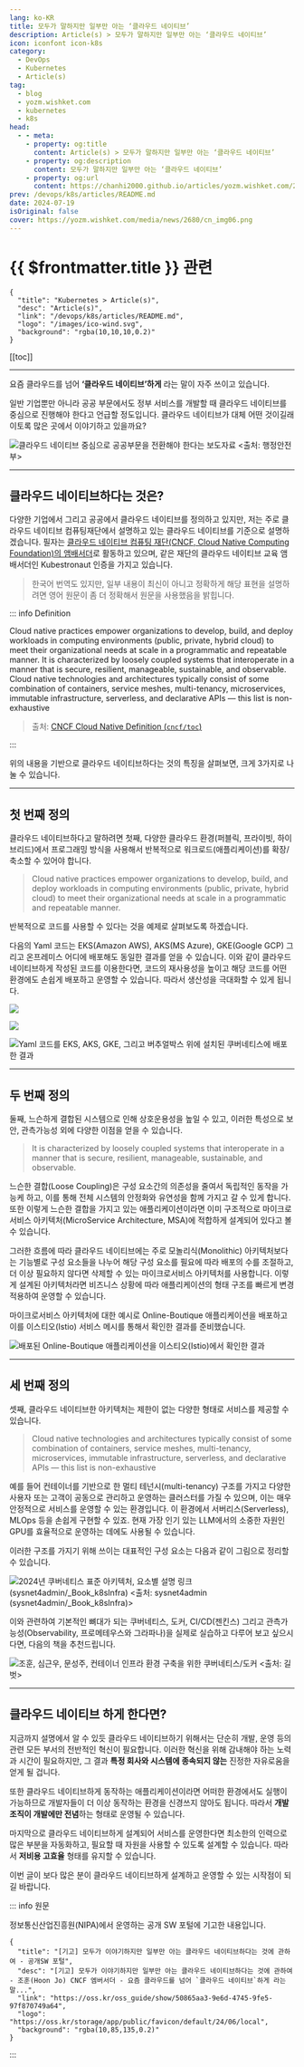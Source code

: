 ```yaml
---
lang: ko-KR
title: 모두가 말하지만 일부만 아는 ‘클라우드 네이티브’
description: Article(s) > 모두가 말하지만 일부만 아는 ‘클라우드 네이티브’
icon: iconfont icon-k8s
category: 
  - DevOps
  - Kubernetes
  - Article(s)
tag: 
  - blog
  - yozm.wishket.com
  - kubernetes
  - k8s
head:
  - - meta:
    - property: og:title
      content: Article(s) > 모두가 말하지만 일부만 아는 ‘클라우드 네이티브’
    - property: og:description
      content: 모두가 말하지만 일부만 아는 ‘클라우드 네이티브’
    - property: og:url
      content: https://chanhi2000.github.io/articles/yozm.wishket.com/2680.html
prev: /devops/k8s/articles/README.md
date: 2024-07-19
isOriginal: false
cover: https://yozm.wishket.com/media/news/2680/cn_img06.png
---
```


# {{ $frontmatter.title }} 관련

```component VPCard
{
  "title": "Kubernetes > Article(s)",
  "desc": "Article(s)",
  "link": "/devops/k8s/articles/README.md",
  "logo": "/images/ico-wind.svg",
  "background": "rgba(10,10,10,0.2)"
}
```

[[toc]]

---

<SiteInfo
  name="모두가 말하지만 일부만 아는 ‘클라우드 네이티브’ | 요즘IT"
  desc="요즘 클라우드를 넘어 ‘클라우드 네이티브’하게 라는 말이 자주 쓰이고 있습니다. 일반 기업뿐만 아니라 공공 부문에서도 정부 서비스를 개발할 때 클라우드 네이티브를 중심으로 진행해야 한다고 언급할 정도입니다. 그렇다면 이러한 클라우드 네이티브라는 것은 대체 어떤 것이길래 많은 곳에서 이야기를 하고 있을까요? 다양한 기업, 그리고 공공에서 클라우드 네이티브를 정의하고 있지만, 이번에는 클라우드 네이티브 컴퓨팅재단에서 설명하고 있는 클라우드 네이티브를 기준으로 알아보겠습니다."
  url="https://yozm.wishket.com/magazine/detail/2680/"
  logo="https://yozm.wishket.com/static/renewal/img/global/gnb_yozmit.svg"
  preview="https://yozm.wishket.com/media/news/2680/cn_img06.png"/>

요즘 클라우드를 넘어 **‘클라우드 네이티브’하게** 라는 말이 자주 쓰이고 있습니다.

일반 기업뿐만 아니라 공공 부문에서도 정부 서비스를 개발할 때 클라우드 네이티브를 중심으로 진행해야 한다고 언급할 정도입니다. 클라우드 네이티브가 대체 어떤 것이길래 이토록 많은 곳에서 이야기하고 있을까요?

![클라우드 네이티브 중심으로 공공부문을 전환해야 한다는 [<FontIcon icon="fas fa-globe"/>보도자료](https://mois.go.kr/frt/bbs/type010/commonSelectBoardArticle.do?bbsId=BBSMSTR_000000000008&nttId=104332)<br/> <출처: 행정안전부>](https://yozm.wishket.com/media/news/2680/cn_img01.png)

---

## 클라우드 네이티브하다는 것은?

다양한 기업에서 그리고 공공에서 클라우드 네이티브를 정의하고 있지만, 저는 주로 클라우드 네이티브 컴퓨팅재단에서 설명하고 있는 클라우드 네이티브를 기준으로 설명하겠습니다. 필자는 [<FontIcon icon="fas fa-globe"/>클라우드 네이티브 컴퓨팅 재단(CNCF, Cloud Native Computing Foundation)의 앰배서더](https://cncf.io/people/ambassadors/?_sft_lf-country=kr&p=hoon-jo)로 활동하고 있으며, 같은 재단의 클라우드 네이티브 교육 앰배서더인 Kubestronaut 인증을 가지고 있습니다.

> 한국어 번역도 있지만, 일부 내용이 최신이 아니고 정확하게 해당 표현을 설명하려면 영어 원문이 좀 더 정확해서 원문을 사용했음을 밝힙니다.

::: info Definition

Cloud native practices empower organizations to develop, build, and deploy workloads in computing environments (public, private, hybrid cloud) to meet their organizational needs at scale in a programmatic and repeatable manner. It is characterized by loosely coupled systems that interoperate in a manner that is secure, resilient, manageable, sustainable, and observable.
Cloud native technologies and architectures typically consist of some combination of containers, service meshes, multi-tenancy, microservices, immutable infrastructure, serverless, and declarative APIs — this list is non-exhaustive

> 출처: [CNCF Cloud Native Definition (<FontIcon icon="iconfont icon-github"/>`cncf/toc`)](https://github.com/cncf/toc/blob/main/DEFINITION.md#definition)

:::

위의 내용을 기반으로 클라우드 네이티브하다는 것의 특징을 살펴보면, 크게 3가지로 나눌 수 있습니다.

---

## 첫 번째 정의

클라우드 네이티브하다고 말하려면 첫째, 다양한 클라우드 환경(퍼블릭, 프라이빗, 하이브리드)에서 프로그래밍 방식을 사용해서 반복적으로 워크로드(애플리케이션)를 확장/축소할 수 있어야 합니다.

> Cloud native practices empower organizations to develop, build, and deploy workloads in computing environments (public, private, hybrid cloud) to meet their organizational needs at scale in a programmatic and repeatable manner.

반복적으로 코드를 사용할 수 있다는 것을 예제로 살펴보도록 하겠습니다.

다음의 Yaml 코드는 EKS(Amazon AWS), AKS(MS Azure), GKE(Google GCP) 그리고 온프레미스 어디에 배포해도 동일한 결과를 얻을 수 있습니다. 이와 같이 클라우드 네이티브하게 작성된 코드를 이용한다면, 코드의 재사용성을 높이고 해당 코드를 어떤 환경에도 손쉽게 배포하고 운영할 수 있습니다. 따라서 생산성을 극대화할 수 있게 됩니다.

![](https://yozm.wishket.com/media/news/2680/cn_img02.png)

<!-- TODO 코드로 작성 -->

![](https://yozm.wishket.com/media/news/2680/cn_img03.png)

![Yaml 코드를 EKS, AKS, GKE, 그리고 버추얼박스 위에 설치된 쿠버네티스에 배포한 결과](https://yozm.wishket.com/media/news/2680/cn_img04.png)

---

## 두 번째 정의

둘째, 느슨하게 결합된 시스템으로 인해 상호운용성을 높일 수 있고, 이러한 특성으로 보안, 관측가능성 외에 다양한 이점을 얻을 수 있습니다.

> It is characterized by loosely coupled systems that interoperate in a manner that is secure, resilient, manageable, sustainable, and observable.

느슨한 결합(Loose Coupling)은 구성 요소간의 의존성을 줄여서 독립적인 동작을 가능케 하고, 이를 통해 전체 시스템의 안정화와 유연성을 함께 가지고 갈 수 있게 합니다. 또한 이렇게 느슨한 결합을 가지고 있는 애플리케이션이라면 이미 구조적으로 마이크로서비스 아키텍처(MicroService Architecture, MSA)에 적합하게 설계되어 있다고 볼 수 있습니다.

그러한 흐름에 따라 클라우드 네이티브에는 주로 모놀리식(Monolithic) 아키텍처보다는 기능별로 구성 요소들을 나누어 해당 구성 요소를 필요에 따라 배포의 수를 조절하고, 더 이상 필요하지 않다면 삭제할 수 있는 마이크로서비스 아키텍처를 사용합니다. 이렇게 설계된 아키텍처라면 비즈니스 상황에 따라 애플리케이션의 형태 구조를 빠르게 변경 적용하여 운영할 수 있습니다.

마이크로서비스 아키텍처에 대한 예시로 Online-Boutique 애플리케이션을 배포하고 이를 이스티오(Istio) 서비스 메시를 통해서 확인한 결과를 준비했습니다.

![배포된 Online-Boutique 애플리케이션을 이스티오(Istio)에서 확인한 결과](https://yozm.wishket.com/media/news/2680/cn_img05.gif)

---

## 세 번째 정의

셋째, 클라우드 네이티브한 아키텍처는 제한이 없는 다양한 형태로 서비스를 제공할 수 있습니다.

> Cloud native technologies and architectures typically consist of some combination of containers, service meshes, multi-tenancy, microservices, immutable infrastructure, serverless, and declarative APIs — this list is non-exhaustive

예를 들어 컨테이너를 기반으로 한 멀티 테넌시(multi-tenancy) 구조를 가지고 다양한 사용자 또는 고객이 공동으로 관리하고 운영하는 클러스터를 가질 수 있으며, 이는 매우 안정적으로 서비스를 운영할 수 있는 환경입니다. 이 환경에서 서버리스(Serverless), MLOps 등을 손쉽게 구현할 수 있죠. 현재 가장 인기 있는 LLM에서의 소중한 자원인 GPU를 효율적으로 운영하는 데에도 사용될 수 있습니다.

이러한 구조를 가지기 위해 쓰이는 대표적인 구성 요소는 다음과 같이 그림으로 정리할 수 있습니다.

![2024년 쿠버네티스 표준 아키텍처, [요소별 설명 링크 (<FontIcon icon="iconfont icon-github"/>`sysnet4admin/_Book_k8sInfra`)](https://github.com/sysnet4admin/_Book_k8sInfra/tree/main/docs/k8s-stnd-arch/2024) <br/><출처: [sysnet4admin (<FontIcon icon="iconfont icon-github"/>`sysnet4admin/_Book_k8sInfra`)](https://github.com/sysnet4admin/_Book_k8sInfra/tree/main/docs/k8s-stnd-arch/2024)>](https://yozm.wishket.com/media/news/2680/cn_img06.png)

이와 관련하여 기본적인 뼈대가 되는 쿠버네티스, 도커, CI/CD(젠킨스) 그리고 관측가능성(Observability, 프로메테우스와 그라파나)을 실제로 실습하고 다루어 보고 싶으시다면, 다음의 책을 추천드립니다.

![조훈, 심근우, 문성주, 컨테이너 인프라 환경 구축을 위한 쿠버네티스/도커<br/><출처: 길벗>](https://yozm.wishket.com/media/news/2680/cn_img07.png)

---

## 클라우드 네이티브 하게 한다면?

지금까지 설명에서 알 수 있듯 클라우드 네이티브하기 위해서는 단순히 개발, 운영 등의 관련 모든 부서의 전반적인 혁신이 필요합니다. 이러한 혁신을 위해 감내해야 하는 노력과 시간이 필요하지만, 그 결과 **특정 회사와 시스템에 종속되지 않는** 진정한 자유로움을 얻게 될 겁니다.

또한 클라우드 네이티브하게 동작하는 애플리케이션이라면 어떠한 환경에서도 실행이 가능하므로 개발자들이 더 이상 동작하는 환경을 신경쓰지 않아도 됩니다. 따라서 **개발 조직이 개발에만 전념**하는 형태로 운영될 수 있습니다.

마지막으로 클라우드 네이티브하게 설계되어 서비스를 운영한다면 최소한의 인력으로 많은 부분을 자동화하고, 필요할 때 자원을 사용할 수 있도록 설계할 수 있습니다. 따라서 **저비용 고효율** 형태를 유지할 수 있습니다.

이번 글이 보다 많은 분이 클라우드 네이티브하게 설계하고 운영할 수 있는 시작점이 되길 바랍니다.

::: info 원문

정보통신산업진흥원(NIPA)에서 운영하는 공개 SW 포털에 기고한 내용입니다.

```component VPCard
{
  "title": "[기고] 모두가 이야기하지만 일부만 아는 클라우드 네이티브하다는 것에 관하여 - 공개SW 포털",
  "desc": "[기고] 모두가 이야기하지만 일부만 아는 클라우드 네이티브하다는 것에 관하여 - 조훈(Hoon Jo) CNCF 엠버서더 - 요즘 클라우드를 넘어 `클라우드 네이티브`하게 라는 말...",
  "link": "https://oss.kr/oss_guide/show/50865aa3-9e6d-4745-9fe5-97f870749a64",
  "logo": "https://oss.kr/storage/app/public/favicon/default/24/06/local",
  "background": "rgba(10,85,135,0.2)"
}
```

:::

